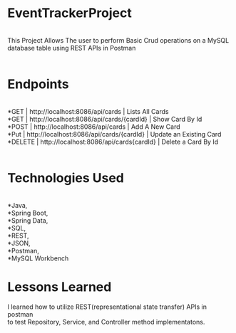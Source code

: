 # EventTrackerProject

<br>
This Project Allows The user to perform Basic Crud operations on a MySQL database table using REST APIs in Postman<br> 

<br>

# Endpoints

<br>
	*GET  | http://localhost:8086/api/cards | Lists All Cards<br>
	*GET | http://localhost:8086/api/cards/{cardId} | Show Card By Id<br>
	*POST | http://localhost:8086/api/cards | Add A New Card<br>
	*Put | http://localhost:8086/api/cards/{cardId} | Update an Existing Card<br>
	*DELETE | http://localhost:8086/api/cards{cardId} | Delete a Card By Id<br>
<br>

# Technologies Used

<br>
*Java,<br>
*Spring Boot,<br> 
*Spring Data,<br> 
*SQL,<br> 
*REST,<br> 
*JSON,<br> 
*Postman,<br> 
*MySQL Workbench<br>

# Lessons Learned

I learned how to utilize REST(representational state transfer) APIs in postman<br> to test Repository, Service, and Controller method implementatons.